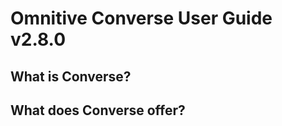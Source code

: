 # Omnitive Converse User Guide v2.8.0



## **What is Converse?**

## **What does Converse offer?**



